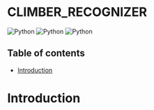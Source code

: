 # CLIMBER_RECOGNIZER


<div>
     <img src="https://img.shields.io/badge/python-3670A0?style=flat&logo=python&logoColor=ffdd54" alt="Python"/>
     <img src="https://img.shields.io/badge/opencv-3670A0?style=flat&logo=opencv" alt="Python"/>
    <img src="https://img.shields.io/badge/numpy-3670A0?style=flat&logo=numpy" alt="Python"/>
</div>



## Table of contents

-   [Introduction](#introduction)



# Introduction
